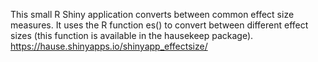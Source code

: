 This small R Shiny application converts between common effect size measures. It uses the R function es() to convert between different effect sizes (this function is available in the hausekeep package). https://hause.shinyapps.io/shinyapp_effectsize/